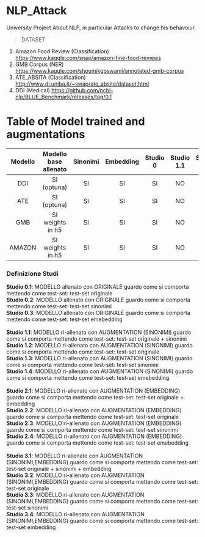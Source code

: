 # NLP_Attack
University Project About NLP, in particular Attacks to change his behavoiur.
> DATASET
1. Amazon Food Review (Classification)      https://www.kaggle.com/snap/amazon-fine-food-reviews
2. GMB Corpus (NER)                         https://www.kaggle.com/shoumikgoswami/annotated-gmb-corpus
3. ATE_ABSITA (Classification)              http://www.di.uniba.it/~swap/ate_absita/dataset.html
4. DDI (Medical)                            https://github.com/ncbi-nlp/BLUE_Benchmark/releases/tag/0.1

# Table of Model trained and augmentations

Modello  | Modello base allenato | Sinonimi | Embedding | Studio 0 | Studio 1.1 | Studio 1.2 |  Studio 1.3 |  Studio 1.4 | Studio 2.1 | Studio 2.2 |  Studio 2.3 |  Studio 2.4 | Studio 3.1 | Studio 3.2 |  Studio 3.3 |  Studio 3.4 |
:------: | :-------------------: | :------: | :-------: | :------: | :--------: | :--------: | :---------: | :---------: | :--------: | :--------: | :---------: | :--------: | :--------: | :--------: | :---------: | :---------: |
DDI      |  SI (optuna)          | SI       |  SI       | SI       | NO         | NO         | NO          | NO          | NO         | NO         | NO          | NO          | NO         | NO         | NO          | NO          |
ATE      |  SI (optuna)          | SI       |  SI       | SI       | NO         | NO         | NO          | NO          | NO         | NO         | NO          | NO          | NO         | NO         | NO          | NO          |
GMB      |  SI weights in h5     | SI       |  SI       | SI       | NO         | NO         | NO          | NO          | NO         | NO         | NO          | NO          | NO         | NO         | NO          | NO          |
AMAZON   |  SI weights in h5     | SI       |  SI       | SI       | NO         | NO         | NO          | NO          | NO         | NO         | NO          | NO          | NO         | NO         | NO          | NO          |

### Definizione Studi 
**Studio 0.1**: MODELLO allenato con ORIGINALE guardo come si comporta mettendo come test-set: test-set originale </br>
**Studio 0.2**: MODELLO allenato con ORIGINALE guardo come si comporta mettendo come test-set: test-set sinonimi </br>
**Studio 0.3**: MODELLO allenato con ORIGINALE guardo come si comporta mettendo come test-set: test-set emebedding </br>
</br> 
**Studio 1.1**: MODELLO ri-allenato con AUGMENTATION (SINONIMI) guardo come si comporta mettendo come test-set: test-set originale + sinonimi </br>
**Studio 1.2**: MODELLO ri-allenato con AUGMENTATION (SINONIMI) guardo come si comporta mettendo come test-set: test-set originale </br>
**Studio 1.3**: MODELLO ri-allenato con AUGMENTATION (SINONIMI) guardo come si comporta mettendo come test-set: test-set sinonimi </br>
**Studio 1.4**: MODELLO ri-allenato con AUGMENTATION (SINONIMI) guardo come si comporta mettendo come test-set: test-set emebedding </br>
</br>
**Studio 2.1**: MODELLO ri-allenato con AUGMENTATION (EMBEDDING) guardo come si comporta mettendo come test-set: test-set originale + embedding </br>
**Studio 2.2**: MODELLO ri-allenato con AUGMENTATION (EMBEDDING) guardo come si comporta mettendo come test-set: test-set originale </br>
**Studio 2.3**: MODELLO ri-allenato con AUGMENTATION (EMBEDDING) guardo come si comporta mettendo come test-set: test-set sinonimi </br>
**Studio 2.4**: MODELLO ri-allenato con AUGMENTATION (EMBEDDING) guardo come si comporta mettendo come test-set: test-set emebedding </br>
</br>
**Studio 3.1**: MODELLO ri-allenato con AUGMENTATION (SINONIMI,EMBEDDING) guardo come si comporta mettendo come test-set: test-set originale + sinonimi + embedding </br>
**Studio 3.2**: MODELLO ri-allenato con AUGMENTATION (SINONIMI,EMBEDDING) guardo come si comporta mettendo come test-set: test-set originale </br>
**Studio 3.3**: MODELLO ri-allenato con AUGMENTATION (SINONIMI,EMBEDDING) guardo come si comporta mettendo come test-set: test-set sinonimi </br>
**Studio 3.4**: MODELLO ri-allenato con AUGMENTATION (SINONIMI,EMBEDDING) guardo come si comporta mettendo come test-set: test-set embedding </br>
